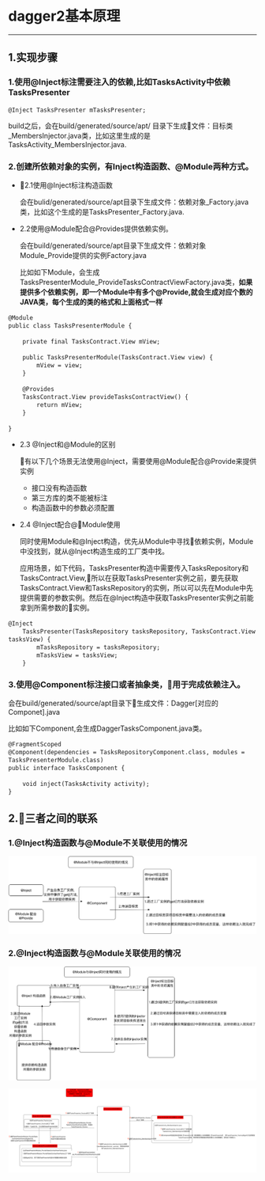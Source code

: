 # dagger2基本原理
---
## 1.实现步骤
### 1.使用@Inject标注需要注入的依赖,比如TasksActivity中依赖TasksPresenter
```
@Inject TasksPresenter mTasksPresenter;
```
build之后，会在build/generated/source/apt/ 目录下生成文件：目标类_MembersInjector.java类，比如这里生成的是TasksActivity_MembersInjector.java.

### 2.创建所依赖对象的实例，有Inject构造函数、@Module两种方式。
* 2.1使用@Inject标注构造函数

  会在bulid/generated/source/apt目录下生成文件：依赖对象_Factory.java类，比如这个生成的是TasksPresenter_Factory.java.

* 2.2使用@Module配合@Provides提供依赖实例。

  会在build/generated/source/apt目录下生成文件：依赖对象Module_Provide提供的实例Factory.java

  比如如下Module，会生成TasksPresenterModule_ProvideTasksContractViewFactory.java类，**如果提供多个依赖实例，即一个Module中有多个@Provide,就会生成对应个数的JAVA类，每个生成的类的格式和上面格式一样**
```
@Module
public class TasksPresenterModule {

    private final TasksContract.View mView;

    public TasksPresenterModule(TasksContract.View view) {
        mView = view;
    }

    @Provides
    TasksContract.View provideTasksContractView() {
        return mView;
    }

}
```

* 2.3 @Inject和@Module的区别
  
  有以下几个场景无法使用@Inject，需要使用@Module配合@Provide来提供实例  
  * 接口没有构造函数
  * 第三方库的类不能被标注
  * 构造函数中的参数必须配置
  
* 2.4 @Inject配合@Module使用

  同时使用Module和@Inject构造，优先从Module中寻找依赖实例，Module中没找到，就从@Inject构造生成的工厂类中找。

  应用场景，如下代码，TasksPresenter构造中需要传入TasksRepository和TasksContract.View,所以在获取TasksPresenter实例之前，要先获取TasksContract.View和TasksRepository的实例，所以可以先在Module中先提供需要的参数实例。然后在@Inject构造中获取TasksPresenter实例之前能拿到所需参数的实例。


```
@Inject
    TasksPresenter(TasksRepository tasksRepository, TasksContract.View tasksView) {
        mTasksRepository = tasksRepository;
        mTasksView = tasksView;
    }

```

### 3.使用@Component标注**接口或者抽象类**，用于完成依赖注入。

  会在build/generated/source/apt目录下生成文件：Dagger[对应的Componet].java

  比如如下Component,会生成DaggerTasksComponent.java类。

```
@FragmentScoped
@Component(dependencies = TasksRepositoryComponent.class, modules = TasksPresenterModule.class)
public interface TasksComponent {
	
    void inject(TasksActivity activity);
}
```

## 2.三者之间的联系
### 1.@Inject构造函数与@Module不关联使用的情况

![@Inject构造函数与@Module不关联使用的情况](https://github.com/aloneSingingStar/fileSources/blob/master/images/依赖注入过程_Inject与Module不关联使用.png)

### 2.@Inject构造函数与@Module关联使用的情况

![@Inject构造函数与@Module关联使用的情况](https://github.com/aloneSingingStar/fileSources/blob/master/images/依赖注入过程_Module与@Inject同时使用.png)

![@Inject构造函数与@Module关联使用的情况](https://github.com/aloneSingingStar/fileSources/blob/master/images/Inject与Module同时使用时依赖注入的过程.png)